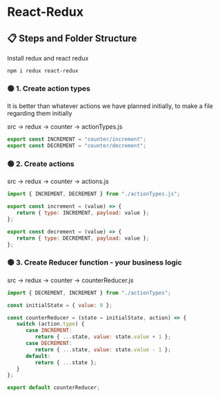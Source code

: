 # React-Redux

## 📋 Steps and Folder Structure

Install redux and react redux

```
npm i redux react-redux
```

### 🟢 1. Create action types

It is better than whatever actions we have planned initially, to make a file regarding them initially

src -> redux -> counter -> actionTypes.js

```js
export const INCREMENT = "counter/increment";
export const DECREMENT = "counter/decrement";
```

### 🟢 2. Create actions

src -> redux -> counter -> actions.js

```js
import { INCREMENT, DECREMENT } from "./actionTypes.js";

export const increment = (value) => {
   return { type: INCREMENT, payload: value };
};

export const decrement = (value) => {
   return { type: DECREMENT, payload: value };
};
```

### 🟢 3. Create Reducer function - your business logic

src -> redux -> counter -> counterReducer.js

```js
import { DECREMENT, INCREMENT } from "./actionTypes";

const initialState = { value: 0 };

const counterReducer = (state = initialState, action) => {
   switch (action.type) {
      case INCREMENT:
         return { ...state, value: state.value + 1 };
      case DECREMENT:
         return { ...state, value: state.value - 1 };
      default:
         return { ...state };
   }
};

export default counterReducer;
```
